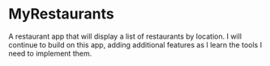 # MyRestaurants
A restaurant app that will display a list of restaurants by location. I will continue to build on this app, adding additional features as I learn the tools I need to implement them.
